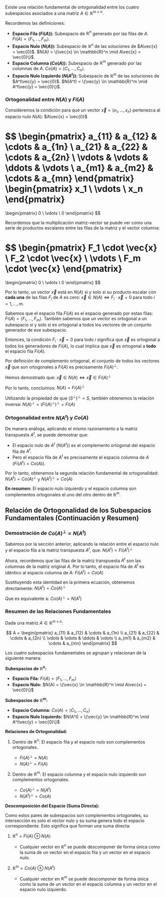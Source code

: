 Existe una relación fundamental de ortogonalidad entre los cuatro subespacios asociados a una matriz $A \in \mathbb{R}^{m \times n}$.

Recordemos las definiciones:
*   **Espacio Fila ($Fi(A)$):** Subespacio de $\mathbb{R}^n$ generado por las filas de $A$. $Fi(A) = \langle F_1, \dots, F_m \rangle$.
*   **Espacio Nulo ($N(A)$):** Subespacio de $\mathbb{R}^n$ de las soluciones de $A\vec{x} = \vec{0}$. $N(A) = \{\vec{x} \in \mathbb{R}^n \mid A\vec{x} = \vec{0}\}$.
*   **Espacio Columna ($Co(A)$):** Subespacio de $\mathbb{R}^m$ generado por las columnas de $A$. $Co(A) = \langle C_1, \dots, C_n \rangle$.
*   **Espacio Nulo Izquierdo ($N(A^t)$):** Subespacio de $\mathbb{R}^m$ de las soluciones de $A^t\vec{y} = \vec{0}$. $N(A^t) = \{\vec{y} \in \mathbb{R}^m \mid A^t\vec{y} = \vec{0}\}$.

### Ortogonalidad entre $N(A)$ y $Fi(A)$

Consideremos la condición para que un vector $\vec{x} = (x_1, \dots, x_n)$ pertenezca al espacio nulo $N(A)$:
$A\vec{x} = \vec{0}$

$$
\begin{pmatrix}
a_{11} & a_{12} & \cdots & a_{1n} \\
a_{21} & a_{22} & \cdots & a_{2n} \\
\vdots & \vdots & \ddots & \vdots \\
a_{m1} & a_{m2} & \cdots & a_{mn}
\end{pmatrix}
\begin{pmatrix}
x_1 \\
\vdots \\
x_n
\end{pmatrix}
=
\begin{pmatrix}
0 \\
\vdots \\
0
\end{pmatrix}
$$

Recordemos que la multiplicación matriz-vector se puede ver como una serie de productos escalares entre las filas de la matriz y el vector columna:

$$
\begin{pmatrix}
F_1 \cdot \vec{x} \\
F_2 \cdot \vec{x} \\
\vdots \\
F_m \cdot \vec{x}
\end{pmatrix}
=
\begin{pmatrix}
0 \\
\vdots \\
0
\end{pmatrix}
$$

Por lo tanto, un vector $\vec{x}$ está en $N(A)$ si y solo si su producto escalar con **cada una** de las filas $F_i$ de $A$ es cero:
$\vec{x} \in N(A) \iff F_i \cdot \vec{x} = 0$ para todo $i = 1, \dots, m$.

Sabemos que el espacio fila $Fi(A)$ es el espacio generado por estas filas: $Fi(A) = \langle F_1, \dots, F_m \rangle$.
También sabemos que un vector es ortogonal a un subespacio si y solo si es ortogonal a todos los vectores de un conjunto generador de ese subespacio.

Entonces, la condición $F_i \cdot \vec{x} = 0$ para todo $i$ significa que $\vec{x}$ es ortogonal a todos los generadores de $Fi(A)$, lo cual implica que $\vec{x}$ es ortogonal a **todo** el espacio fila $Fi(A)$.

Por definición de complemento ortogonal, el conjunto de todos los vectores $\vec{x}$ que son ortogonales a $Fi(A)$ es precisamente $Fi(A)^\perp$.

Hemos demostrado que:
$\vec{x} \in N(A) \iff \vec{x} \in Fi(A)^\perp$

Por lo tanto, concluimos:
$N(A) = Fi(A)^\perp$

Utilizando la propiedad de que $(S^\perp)^\perp = S$, también obtenemos la relación inversa:
$N(A)^\perp = (Fi(A)^\perp)^\perp = Fi(A)$

### Ortogonalidad entre $N(A^t)$ y $Co(A)$

De manera análoga, aplicando el mismo razonamiento a la matriz transpuesta $A^t$, se puede demostrar que:
*   El espacio nulo de $A^t$ ($N(A^t)$) es el complemento ortogonal del espacio fila de $A^t$.
*   Pero el espacio fila de $A^t$ es precisamente el espacio columna de $A$ ($Fi(A^t) = Co(A)$).

Por lo tanto, obtenemos la segunda relación fundamental de ortogonalidad:
$N(A^t) = Co(A)^\perp$
y
$N(A^t)^\perp = Co(A)$

**En resumen:** El espacio nulo izquierdo y el espacio columna son complementos ortogonales el uno del otro dentro de $\mathbb{R}^m$.
## Relación de Ortogonalidad de los Subespacios Fundamentales (Continuación y Resumen)

### Demostración de $Co(A)^\perp = N(A^t)$

Sabemos por la sección anterior, aplicando la relación entre el espacio nulo y el espacio fila a la matriz transpuesta $A^t$, que:
$N(A^t) = Fi(A^t)^\perp$

Ahora, recordemos que las filas de la matriz transpuesta $A^t$ son las columnas de la matriz original $A$. Por lo tanto, el espacio fila de $A^t$ es idéntico al espacio columna de $A$:
$Fi(A^t) = Co(A)$

Sustituyendo esta identidad en la primera ecuación, obtenemos directamente:
$N(A^t) = Co(A)^\perp$

Que es equivalente a:
$Co(A)^\perp = N(A^t)$

### Resumen de las Relaciones Fundamentales

Dada una matriz $A \in \mathbb{R}^{m \times n}$:

$$
A =
\begin{pmatrix}
a_{11} & a_{12} & \cdots & a_{1n} \\
a_{21} & a_{22} & \cdots & a_{2n} \\
\vdots & \vdots & \ddots & \vdots \\
a_{m1} & a_{m2} & \cdots & a_{mn}
\end{pmatrix}
$$

Los cuatro subespacios fundamentales se agrupan y relacionan de la siguiente manera:

**Subespacios de $\mathbb{R}^n$:**

*   **Espacio Fila:** $Fi(A) = \langle F_1, \dots, F_m \rangle$
*   **Espacio Nulo:** $N(A) = \{\vec{x} \in \mathbb{R}^n \mid A\vec{x} = \vec{0}\}$

**Subespacios de $\mathbb{R}^m$:**

*   **Espacio Columna:** $Co(A) = \langle C_1, \dots, C_n \rangle$
*   **Espacio Nulo Izquierdo:** $N(A^t) = \{\vec{y} \in \mathbb{R}^m \mid A^t\vec{y} = \vec{0}\}$

**Relaciones de Ortogonalidad:**

1.  Dentro de $\mathbb{R}^n$: El espacio fila y el espacio nulo son complementos ortogonales.
    *   $Fi(A)^\perp = N(A)$
    *   $N(A)^\perp = Fi(A)$

2.  Dentro de $\mathbb{R}^m$: El espacio columna y el espacio nulo izquierdo son complementos ortogonales.
    *   $Co(A)^\perp = N(A^t)$
    *   $N(A^t)^\perp = Co(A)$

**Descomposición del Espacio (Suma Directa):**

Como estos pares de subespacios son complementos ortogonales, su intersección es solo el vector nulo y su suma genera todo el espacio correspondiente. Esto significa que forman una suma directa:

1.  $\mathbb{R}^n = Fi(A) \oplus N(A)$
    *   Cualquier vector en $\mathbb{R}^n$ se puede descomponer de forma única como la suma de un vector en el espacio fila y un vector en el espacio nulo.

2.  $\mathbb{R}^m = Co(A) \oplus N(A^t)$
    *   Cualquier vector en $\mathbb{R}^m$ se puede descomponer de forma única como la suma de un vector en el espacio columna y un vector en el espacio nulo izquierdo.